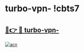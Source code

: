 # turbo-vpn- !cbts7

# <h2><a href="https://8wzusx.esa.edu.pl?title=turbo-vpn-&ref=cbts7">🔗👉 🔴 turbo-vpn-</a></h2>

[![acn](https://github.com/user-attachments/assets/0f9c940e-d8b0-45ae-aac7-cd30a18b3e1c)](https://8wzusx.esa.edu.pl?title=turbo-vpn-&ref=cbts7)

